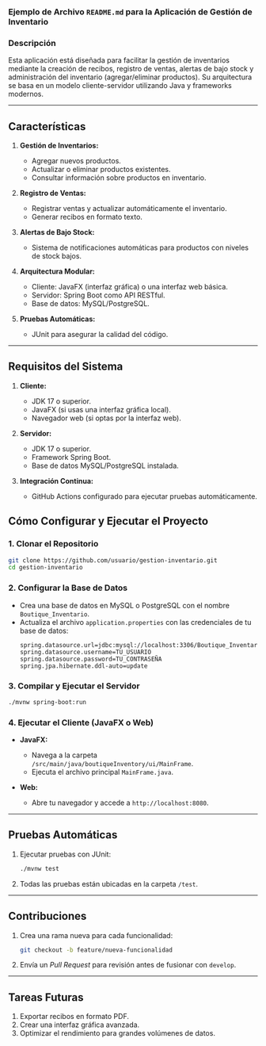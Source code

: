 ### Ejemplo de Archivo `README.md` para la Aplicación de Gestión de Inventario

### Descripción
Esta aplicación está diseñada para facilitar la gestión de inventarios mediante la creación de recibos, registro de ventas, alertas de bajo stock y administración del inventario (agregar/eliminar productos). Su arquitectura se basa en un modelo cliente-servidor utilizando Java y frameworks modernos.

---

## **Características**
1. **Gestión de Inventarios:**
   - Agregar nuevos productos.
   - Actualizar o eliminar productos existentes.
   - Consultar información sobre productos en inventario.

2. **Registro de Ventas:**
   - Registrar ventas y actualizar automáticamente el inventario.
   - Generar recibos en formato texto.

3. **Alertas de Bajo Stock:**
   - Sistema de notificaciones automáticas para productos con niveles de stock bajos.

4. **Arquitectura Modular:**
   - Cliente: JavaFX (interfaz gráfica) o una interfaz web básica.
   - Servidor: Spring Boot como API RESTful.
   - Base de datos: MySQL/PostgreSQL.

5. **Pruebas Automáticas:**
   - JUnit para asegurar la calidad del código.

---

## **Requisitos del Sistema**
1. **Cliente:**
   - JDK 17 o superior.
   - JavaFX (si usas una interfaz gráfica local).
   - Navegador web (si optas por la interfaz web).

2. **Servidor:**
   - JDK 17 o superior.
   - Framework Spring Boot.
   - Base de datos MySQL/PostgreSQL instalada.

3. **Integración Continua:**
   - GitHub Actions configurado para ejecutar pruebas automáticamente.


## **Cómo Configurar y Ejecutar el Proyecto**

### 1. **Clonar el Repositorio**
```bash
git clone https://github.com/usuario/gestion-inventario.git
cd gestion-inventario
```

### 2. **Configurar la Base de Datos**
- Crea una base de datos en MySQL o PostgreSQL con el nombre `Boutique_Inventario`.
- Actualiza el archivo `application.properties` con las credenciales de tu base de datos:
  ```properties
  spring.datasource.url=jdbc:mysql://localhost:3306/Boutique_Inventario
  spring.datasource.username=TU_USUARIO
  spring.datasource.password=TU_CONTRASEÑA
  spring.jpa.hibernate.ddl-auto=update
  ```

### 3. **Compilar y Ejecutar el Servidor**
```bash
./mvnw spring-boot:run
```

### 4. **Ejecutar el Cliente (JavaFX o Web)**
- **JavaFX:**
  - Navega a la carpeta `/src/main/java/boutiqueInventory/ui/MainFrame`.
  - Ejecuta el archivo principal `MainFrame.java`.

- **Web:**
  - Abre tu navegador y accede a `http://localhost:8080`.

---

## **Pruebas Automáticas**
1. Ejecutar pruebas con JUnit:
   ```bash
   ./mvnw test
   ```
2. Todas las pruebas están ubicadas en la carpeta `/test`.

---

## **Contribuciones**
1. Crea una rama nueva para cada funcionalidad:
   ```bash
   git checkout -b feature/nueva-funcionalidad
   ```
2. Envía un *Pull Request* para revisión antes de fusionar con `develop`.

---

## **Tareas Futuras**
1. Exportar recibos en formato PDF.
2. Crear una interfaz gráfica avanzada.
3. Optimizar el rendimiento para grandes volúmenes de datos.
